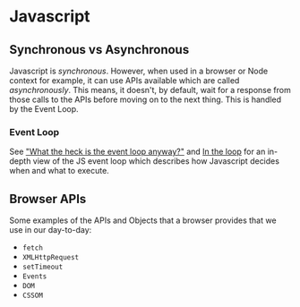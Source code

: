 # Javascript

## Synchronous vs Asynchronous

Javascript is _synchronous_. However, when used in a browser or Node context for example, it can use APIs available which are called _asynchronously_. This means, it doesn't, by default, wait for a response from those calls to the APIs before moving on to the next thing. This is handled by the Event Loop.

### Event Loop

See ["What the heck is the event loop anyway?"](https://www.youtube.com/watch?v=8aGhZQkoFbQ) and [In the loop](https://www.youtube.com/watch?v=cCOL7MC4Pl0) for an in-depth view of the JS event loop which describes how Javascript decides when and what to execute.

## Browser APIs

Some examples of the APIs and Objects that a browser provides that we use in our day-to-day:

- `fetch`
- `XMLHttpRequest`
- `setTimeout`
- `Events`
- `DOM`
- `CSSOM`